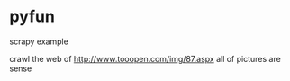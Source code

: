 # pyfun
scrapy example

crawl the web of http://www.tooopen.com/img/87.aspx
all of pictures are sense

